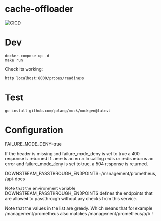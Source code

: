 # cache-offloader
[![CICD](https://github.com/neurocode-io/cache-offloader/actions/workflows/main.yml/badge.svg)](https://github.com/neurocode-io/cache-offloader/actions/workflows/main.yml)

# Dev

```
docker-compose up -d
make run
```

Check its working:

```
http localhost:8000/probes/readiness
```

# Test

```
go install github.com/golang/mock/mockgen@latest
```


# Configuration

FAILURE_MODE_DENY=true 

If the header is missing and failure_mode_deny is set to true a 400 response is returned
If there is an error in calling redis or redis returns an error and failure_mode_deny is set to true, a 504 response is returned.



DOWNSTREAM_PASSTHROUGH_ENDPOINTS=/management/prometheus, /api-docs

Note that the environment variable DOWNSTREAM_PASSTHROUGH_ENDPOINTS defines the endpoints that are allowed to passthrough without any checks from this service.

Note that the values in the list are greedy. Which means that for example /management/prometheus also matches /management/prometheus/a/b !